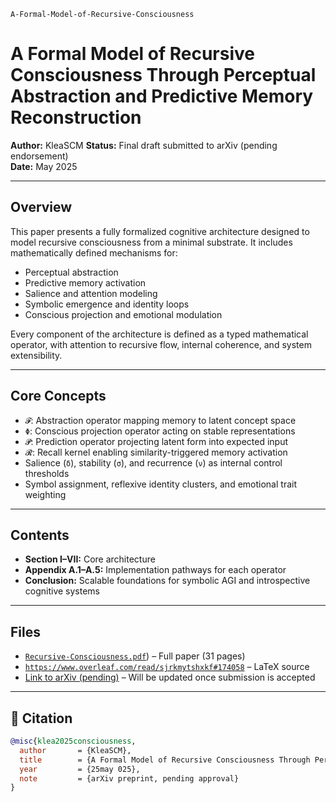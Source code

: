     A-Formal-Model-of-Recursive-Consciousness

# A Formal Model of Recursive Consciousness Through Perceptual Abstraction and Predictive Memory Reconstruction

**Author:** KleaSCM 
**Status:** Final draft submitted to arXiv (pending endorsement)  
**Date:** May 2025

---

## Overview

This paper presents a fully formalized cognitive architecture designed to model recursive consciousness from a minimal substrate. It includes mathematically defined mechanisms for:

- Perceptual abstraction  
- Predictive memory activation  
- Salience and attention modeling  
- Symbolic emergence and identity loops  
- Conscious projection and emotional modulation

Every component of the architecture is defined as a typed mathematical operator, with attention to recursive flow, internal coherence, and system extensibility.

---

## Core Concepts

- `𝓕`: Abstraction operator mapping memory to latent concept space  
- `Φ`: Conscious projection operator acting on stable representations  
- `𝓟`: Prediction operator projecting latent form into expected input  
- `𝓡`: Recall kernel enabling similarity-triggered memory activation  
- Salience (`δ`), stability (`σ`), and recurrence (`ν`) as internal control thresholds  
- Symbol assignment, reflexive identity clusters, and emotional trait weighting

---

## Contents

- **Section I–VII:** Core architecture  
- **Appendix A.1–A.5:** Implementation pathways for each operator  
- **Conclusion:** Scalable foundations for symbolic AGI and introspective cognitive systems

---

## Files

- [`Recursive-Consciousness.pdf`](./A_Formal_Model_of_Recursive_Consciousness_Through_Perceptual_Abstraction_and_Predictive_Memory_Reconstruction.pdf)) – Full paper (31 pages)
- [`https://www.overleaf.com/read/sjrkmytshxkf#174058`](./main.tex) – LaTeX source 
- [Link to arXiv (pending)](https://arxiv.org/) – Will be updated once submission is accepted

---

## 💬 Citation
```bibtex
@misc{klea2025consciousness,
  author       = {KleaSCM},
  title        = {A Formal Model of Recursive Consciousness Through Perceptual Abstraction and Predictive Memory Reconstruction},
  year         = {25may 025},
  note         = {arXiv preprint, pending approval}
}
